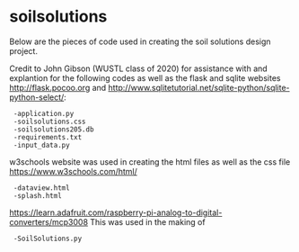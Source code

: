# soilsolutions
Below are the pieces of code used in creating the soil solutions design project.

Credit to John Gibson (WUSTL class of 2020) for assistance with and explantion for the following codes as well as the flask and sqlite websites http://flask.pocoo.org and http://www.sqlitetutorial.net/sqlite-python/sqlite-python-select/:

     -application.py
     -soilsolutions.css
     -soilsolutions205.db
     -requirements.txt
     -input_data.py
     
w3schools website was used in creating the html files as well as the css file https://www.w3schools.com/html/ 
     
     -dataview.html
     -splash.html
     
https://learn.adafruit.com/raspberry-pi-analog-to-digital-converters/mcp3008 This was used in the making of 

     -SoilSolutions.py
